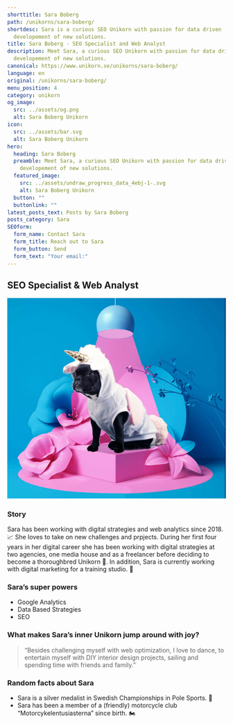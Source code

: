 ```yaml
---
shorttitle: Sara Boberg
path: /unikorns/sara-boberg/
shortdesc: Sara is a curious SEO Unikorn with passion for data driven
  developement of new solutions.
title: Sara Boberg - SEO Specialist and Web Analyst
description: Meet Sara, a curious SEO Unikorn with passion for data driven
  developement of new solutions.
canonical: https://www.unikorn.se/unikorns/sara-boberg/
language: en
original: /unikorns/sara-boberg/
menu_position: 4
category: unikorn
og_image:
  src: ../assets/og.png
  alt: Sara Boberg Unikorn
icon:
  src: ../assets/bar.svg
  alt: Sara Boberg Unikorn
hero:
  heading: Sara Boberg
  preamble: Meet Sara, a curious SEO Unikorn with passion for data driven
    developement of new solutions.
  featured_image:
    src: ../assets/undraw_progress_data_4ebj-1-.svg
    alt: Sara Boberg Unikorn
  button: ""
  buttonlink: ""
latest_posts_text: Posts by Sara Boberg
posts_category: Sara
SEOform:
  form_name: Contact Sara
  form_title: Reach out to Sara
  form_button: Send
  form_text: "Your email:"
---
```

## S﻿EO Specialist & Web Analyst

![Sara Boberg Unikorn](../assets/new-unikorn.jpg)

### Story

Sara has been working with digital strategies and web analytics since 2018. 📈 She loves to take on new challenges and prpjects. During her first four years in her digital career she has been working with digital strategies at two agencies, one media house and as a freelancer before deciding to become a thoroughbred Unikorn 🦄. In addition, Sara is currently working with digital marketing for a training studio. 🤸 

### Sara’s super powers

* Google Analytics
* Data Based Strategies
* SEO 

### What makes Sara’s inner Unikorn jump around with joy?

> “Besides challenging myself with web optimization, I love to dance, to entertain myself with DIY interior design projects, sailing and spending time with friends and family.”

### Random facts about Sara

* Sara is a silver medalist in Swedish Championships in Pole Sports. 🥈
* Sara has been a member of a (friendly) motorcycle club “Motorcykelentusiasterna” since birth. 🏍️